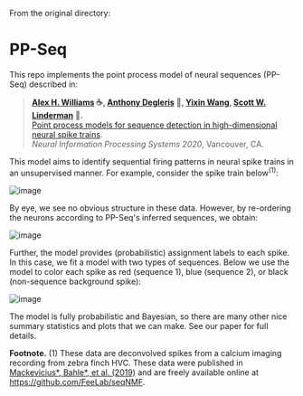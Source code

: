 From the original directory:
# PP-Seq

This repo implements the point process model of neural sequences (PP-Seq) described in:

> **[Alex H. Williams](https://alexhwilliams.info) :coffee:, [Anthony Degleris](https://degleris1.github.io/) :sunrise_over_mountains:, [Yixin Wang](http://people.eecs.berkeley.edu/~ywang/), [Scott W. Linderman](https://web.stanford.edu/~swl1/) :loudspeaker:.**
> <br>[Point process models for sequence detection in high-dimensional neural spike trains](https://arxiv.org/abs/2010.04875).
> <br> *Neural Information Processing Systems 2020*, Vancouver, CA.

This model aims to identify sequential firing patterns in neural spike trains in an unsupervised manner.
For example, consider the spike train below<sup>(1)</sup>:

![image](https://user-images.githubusercontent.com/636625/94763493-36bc0400-035f-11eb-95b7-40f583ed599b.png)

By eye, we see no obvious structure in these data. However, by re-ordering the neurons according to PP-Seq's inferred sequences, we obtain:

![image](https://user-images.githubusercontent.com/636625/94767663-ee521580-0361-11eb-8729-de9eee1ab7d9.png)

Further, the model provides (probabilistic) assignment labels to each spike. In this case, we fit a model with two types of sequences. Below we use the model to color each spike as red (sequence 1), blue (sequence 2), or black (non-sequence background spike):

![image](https://user-images.githubusercontent.com/636625/94767637-db3f4580-0361-11eb-89dd-28fd8a25c468.png)

The model is fully probabilistic and Bayesian, so there are many other nice summary statistics and plots that we can make. See our paper for full details.

**Footnote.** (1) These data are deconvolved spikes from a calcium imaging recording from zebra finch HVC. These data were published in [Mackevicius*, Bahle*, et al. (2019)](https://elifesciences.org/articles/38471) and are freely available online at https://github.com/FeeLab/seqNMF.
